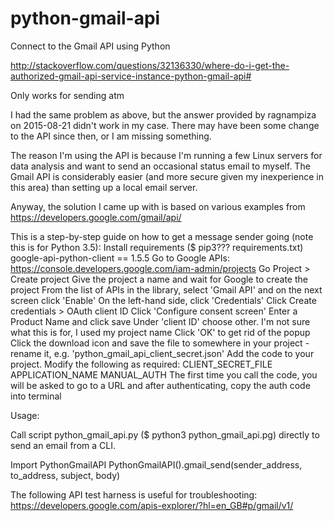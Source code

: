 # python-gmail-api

Connect to the Gmail API using Python

http://stackoverflow.com/questions/32136330/where-do-i-get-the-authorized-gmail-api-service-instance-python-gmail-api#

Only works for sending atm

I had the same problem as above, but the answer provided by ragnampiza on 2015-08-21 didn't work in my case. There may have been some change to the API since then, or I am missing something.

The reason I'm using the API is because I'm running a few Linux servers for data analysis and want to send an occasional status email to myself. The Gmail API is considerably easier (and more secure given my inexperience in this area) than setting up a local email server.

Anyway, the solution I came up with is based on various examples from https://developers.google.com/gmail/api/

This is a step-by-step guide on how to get a message sender going (note this is for Python 3.5):
Install requirements ($ pip3??? requirements.txt)
google-api-python-client == 1.5.5
Go to Google APIs: https://console.developers.google.com/iam-admin/projects
Go Project > Create project
Give the project a name and wait for Google to create the project
From the list of APIs in the library, select 'Gmail API' and on the next screen click 'Enable'
On the left-hand side, click 'Credentials'
Click Create credentials > OAuth client ID
Click 'Configure consent screen'
Enter a Product Name and click save
Under 'client ID' choose other. I'm not sure what this is for, I used my project name
Click 'OK' to get rid of the popup
Click the download icon and save the file to somewhere in your project - rename it, e.g. 'python_gmail_api_client_secret.json'
Add the code to your project.
Modify the following as required:
CLIENT_SECRET_FILE
APPLICATION_NAME
MANUAL_AUTH
The first time you call the code, you will be asked to go to a URL and after authenticating, copy the auth code into terminal

Usage:

Call script python_gmail_api.py ($ python3 python_gmail_api.pg) directly to send an email from a CLI.

Import PythonGmailAPI
PythonGmailAPI().gmail_send(sender_address, to_address, subject, body)

The following API test harness is useful for troubleshooting: https://developers.google.com/apis-explorer/?hl=en_GB#p/gmail/v1/